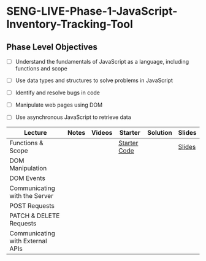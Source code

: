# SENG-LIVE-Phase-1-JavaScript-Inventory-Tracking-Tool
## Phase Level Objectives
- [ ] Understand the fundamentals of JavaScript as a language, including functions and scope
- [ ] Use data types and structures to solve problems in JavaScript
- [ ] Identify and resolve bugs in code
- [ ] Manipulate web pages using DOM
- [ ] Use asynchronous JavaScript to retrieve data


| Lecture                          | Notes | Videos | Starter                                                                                                      | Solution | Slides                                                                                                                        |
| -------------------------------- | :---: | ------ | ------------------------------------------------------------------------------------------------------------ | -------- | ----------------------------------------------------------------------------------------------------------------------------- |
| Functions & Scope                |       |        | [Starter Code](https://github.com/learn-co-students/west-se-050123-phase-1/tree/main/01_Functions_%26_Scope) |          | [Slides](https://raw.githack.com/learn-co-students/west-se-050123-phase-1/main/01_Functions_&_Scope/assets/export/index.html) |
| DOM Manipulation                 |       |        |                                                                                                              |          |                                                                                                                               |
| DOM Events                       |       |        |                                                                                                              |          |                                                                                                                               |
| Communicating with the Server    |       |        |                                                                                                              |          |                                                                                                                               |
| POST Requests                    |       |        |                                                                                                              |          |                                                                                                                               |
| PATCH & DELETE Requests          |       |        |                                                                                                              |          |                                                                                                                               |
| Communicating with External APIs |       |        |                                                                                                              |          |                                                                                                                               |
